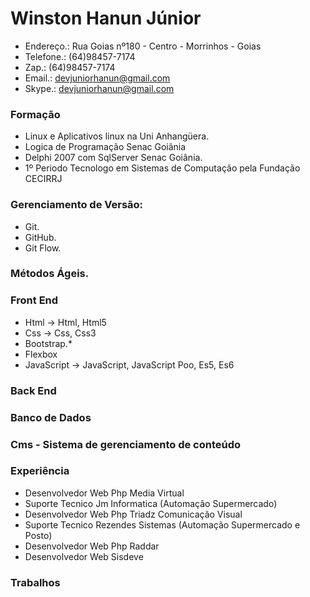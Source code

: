 # Winston Hanun Júnior

* Endereço.: Rua Goias nº180 - Centro - Morrinhos - Goias  
* Telefone.: (64)98457-7174
* Zap.:      (64)98457-7174  
* Email.: <devjuniorhanun@gmail.com>  
* Skype.: <devjuniorhanun@gmail.com>  

### Formação

* Linux e Aplicativos linux na Uni Anhangüera.
* Logica de Programação Senac Goiânia
* Delphi 2007 com SqlServer Senac Goiânia.
* 1º Periodo Tecnologo em Sistemas de Computação pela Fundação CECIRRJ

### Gerenciamento de Versão:

* Git.
* GitHub.
* Git Flow.

### Métodos Ágeis.

### Front End
* Html -> Html, Html5
* Css -> Css, Css3
* Bootstrap.*
* Flexbox
* JavaScript -> JavaScript, JavaScript Poo, Es5, Es6
### Back End

### Banco de Dados

### Cms - Sistema de gerenciamento de conteúdo

### Experiência
* Desenvolvedor Web Php Media Virtual 
* Suporte Tecnico Jm Informatica (Automação Supermercado)
* Desenvolvedor Web Php Triadz Comunicação Visual 
* Suporte Tecnico Rezendes Sistemas (Automação Supermercado e Posto)
* Desenvolvedor Web Php Raddar 
* Desenvolvedor Web Sisdeve

### Trabalhos
